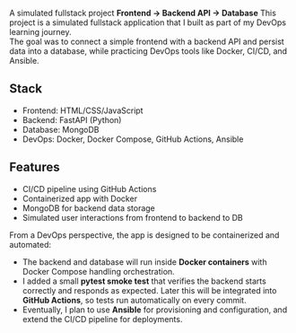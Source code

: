 A simulated fullstack project **Frontend -> Backend API -> Database**
This project is a simulated fullstack application that I built as part of my DevOps learning journey.  
The goal was to connect a simple frontend with a backend API and persist data into a database, while practicing DevOps tools like Docker, CI/CD, and Ansible.

## Stack
- Frontend: HTML/CSS/JavaScript
- Backend: FastAPI (Python)
- Database: MongoDB
- DevOps: Docker, Docker Compose, GitHub Actions, Ansible

## Features
- CI/CD pipeline using GitHub Actions
- Containerized app with Docker
- MongoDB for backend data storage
- Simulated user interactions from frontend to backend to DB


From a DevOps perspective, the app is designed to be containerized and automated:
- The backend and database will run inside **Docker containers** with Docker Compose handling orchestration.
- I added a small **pytest smoke test** that verifies the backend starts correctly and responds as expected. Later this will be integrated into **GitHub Actions**, so tests run automatically on every commit.
- Eventually, I plan to use **Ansible** for provisioning and configuration, and extend the CI/CD pipeline for deployments.
